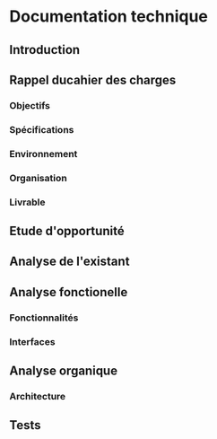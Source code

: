 # Documentation technique

## Introduction

## Rappel ducahier des charges
 
### Objectifs

### Spécifications

### Environnement 

### Organisation

### Livrable
 
## Etude d'opportunité

## Analyse de l'existant

## Analyse fonctionelle

### Fonctionnalités

### Interfaces

## Analyse organique

### Architecture

## Tests
